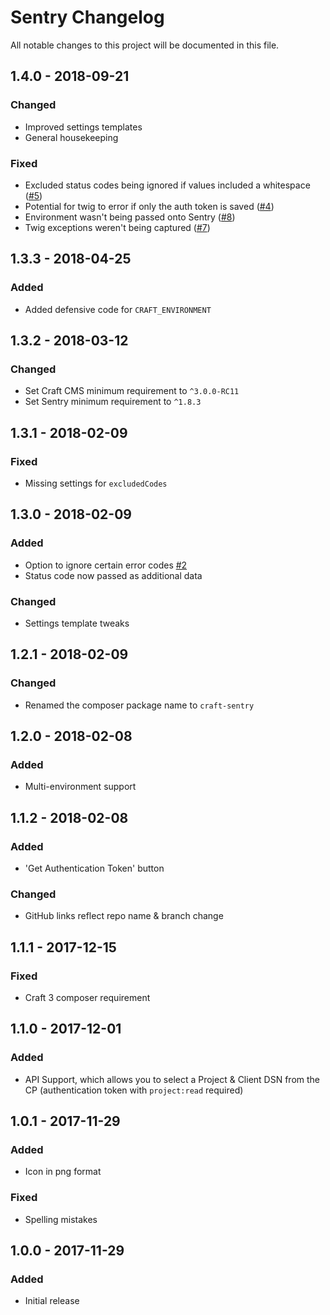 # Sentry Changelog

All notable changes to this project will be documented in this file.

## 1.4.0 - 2018-09-21

### Changed
- Improved settings templates
- General housekeeping

### Fixed
- Excluded status codes being ignored if values included a whitespace ([#5](https://github.com/lukeyouell/craft-sentry/issues/5))
- Potential for twig to error if only the auth token is saved ([#4](https://github.com/lukeyouell/craft-sentry/issues/4))
- Environment wasn't being passed onto Sentry ([#8](https://github.com/lukeyouell/craft-sentry/issues/8))
- Twig exceptions weren't being captured ([#7](https://github.com/lukeyouell/craft-sentry/issues/7))

## 1.3.3 - 2018-04-25

### Added
- Added defensive code for `CRAFT_ENVIRONMENT`

## 1.3.2 - 2018-03-12

### Changed
- Set Craft CMS minimum requirement to `^3.0.0-RC11`
- Set Sentry minimum requirement to `^1.8.3`

## 1.3.1 - 2018-02-09

### Fixed
- Missing settings for `excludedCodes`

## 1.3.0 - 2018-02-09

### Added
- Option to ignore certain error codes [#2](https://github.com/lukeyouell/craft-sentry/issues/2)
- Status code now passed as additional data

### Changed
- Settings template tweaks

## 1.2.1 - 2018-02-09

### Changed
- Renamed the composer package name to `craft-sentry`

## 1.2.0 - 2018-02-08

### Added
- Multi-environment support

## 1.1.2 - 2018-02-08

### Added
- 'Get Authentication Token' button

### Changed
- GitHub links reflect repo name & branch change

## 1.1.1 - 2017-12-15

### Fixed
- Craft 3 composer requirement

## 1.1.0 - 2017-12-01

### Added
- API Support, which allows you to select a Project & Client DSN from the CP (authentication token with `project:read` required)

## 1.0.1 - 2017-11-29

### Added
- Icon in png format

### Fixed
- Spelling mistakes

## 1.0.0 - 2017-11-29

### Added
- Initial release
